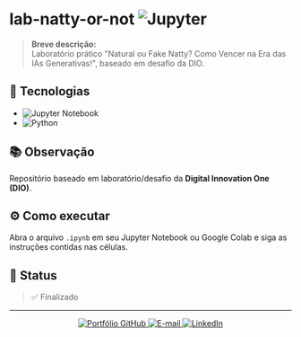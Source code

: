 # lab-natty-or-not ![Jupyter](https://img.shields.io/badge/Jupyter_Notebook-F37626?style=for-the-badge&logo=jupyter&logoColor=white)

> **Breve descrição:**  
> Laboratório prático "Natural ou Fake Natty? Como Vencer na Era das IAs Generativas!", baseado em desafio da DIO.

## 🚀 Tecnologias

- ![Jupyter Notebook](https://img.shields.io/badge/Jupyter_Notebook-F37626?style=flat-square&logo=jupyter&logoColor=white)
- ![Python](https://img.shields.io/badge/Python-3670A0?style=flat-square&logo=python&logoColor=ffdd54)

## 📚 Observação

Repositório baseado em laboratório/desafio da **Digital Innovation One (DIO)**.

## ⚙️ Como executar

Abra o arquivo `.ipynb` em seu Jupyter Notebook ou Google Colab e siga as instruções contidas nas células.

## 📄 Status

> ✅ Finalizado

---

<p align="center">
  <a href="https://github.com/mdaniliauskas">
    <img src="https://img.shields.io/badge/Portfólio%20GitHub-100000?style=flat-square&logo=github&logoColor=white" alt="Portfólio GitHub">
  </a>
  <a href="mailto:marcelo.daniliauskas@gmail.com">
    <img src="https://img.shields.io/badge/E--mail-D14836?style=flat-square&logo=gmail&logoColor=white" alt="E-mail">
  </a>
  <a href="https://www.linkedin.com/in/mdaniliauskas">
    <img src="https://img.shields.io/badge/LinkedIn-0A66C2?style=flat-square&logo=linkedin&logoColor=white" alt="LinkedIn">
  </a>
</p>

